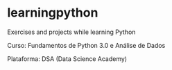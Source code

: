 # learningpython
Exercises and projects while learning Python

Curso: Fundamentos de Python 3.0 e Análise de Dados

Plataforma: DSA (Data Science Academy)
